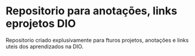 # Repositorio para anotações, links eprojetos DIO

Repositorio criado explusivamente para fturos projetos, anotações e links uteis dos aprendizados na DIO.

